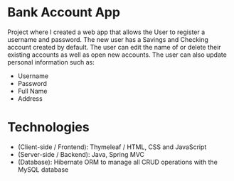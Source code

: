 # Bank Account App

Project where I created a web app that allows the User to register a username and password. The new user has a Savings and Checking account created by default. The user can edit the name of or delete their existing accounts as well as open new accounts. The user can also update personal information such as: 

<ul>
  <li>Username</li>
  <li>Password</li>
  <li>Full Name</li>
  <li>Address</li>
</ul>

# Technologies 
<ul>
  <li>(Client-side / Frontend): Thymeleaf / HTML, CSS and JavaScript</li>
  <li>(Server-side / Backend): Java, Spring MVC</li>
  <li>(Database): Hibernate ORM to manage all CRUD operations with the MySQL database</li>
</ul>
